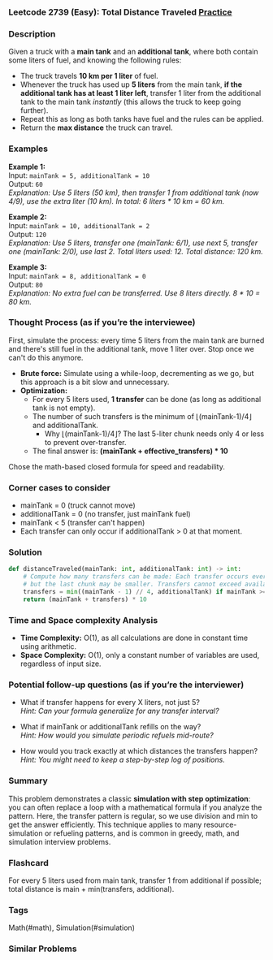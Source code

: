 ### Leetcode 2739 (Easy): Total Distance Traveled [Practice](https://leetcode.com/problems/total-distance-traveled)

### Description  
Given a truck with a **main tank** and an **additional tank**, where both contain some liters of fuel, and knowing the following rules:
- The truck travels **10 km per 1 liter** of fuel.
- Whenever the truck has used up **5 liters** from the main tank, **if the additional tank has at least 1 liter left**, transfer 1 liter from the additional tank to the main tank _instantly_ (this allows the truck to keep going further).
- Repeat this as long as both tanks have fuel and the rules can be applied.
- Return the **max distance** the truck can travel.

### Examples  

**Example 1:**  
Input: `mainTank = 5, additionalTank = 10`  
Output: `60`  
*Explanation: Use 5 liters (50 km), then transfer 1 from additional tank (now 4/9), use the extra liter (10 km). In total: 6 liters \* 10 km = 60 km.*

**Example 2:**  
Input: `mainTank = 10, additionalTank = 2`  
Output: `120`  
*Explanation: Use 5 liters, transfer one (mainTank: 6/1), use next 5, transfer one (mainTank: 2/0), use last 2. Total liters used: 12. Total distance: 120 km.*

**Example 3:**  
Input: `mainTank = 8, additionalTank = 0`  
Output: `80`  
*Explanation: No extra fuel can be transferred. Use 8 liters directly. 8 \* 10 = 80 km.*

### Thought Process (as if you’re the interviewee)  
First, simulate the process: every time 5 liters from the main tank are burned and there's still fuel in the additional tank, move 1 liter over. Stop once we can't do this anymore.
- **Brute force:** Simulate using a while-loop, decrementing as we go, but this approach is a bit slow and unnecessary.
- **Optimization:** 
  - For every 5 liters used, **1 transfer** can be done (as long as additional tank is not empty).
  - The number of such transfers is the minimum of ⌊(mainTank-1)/4⌋ and additionalTank.
    - Why ⌊(mainTank-1)/4⌋? The last 5-liter chunk needs only 4 or less to prevent over-transfer.
  - The final answer is: **(mainTank + effective_transfers) \* 10**

Chose the math-based closed formula for speed and readability.

### Corner cases to consider  
- mainTank = 0 (truck cannot move)
- additionalTank = 0 (no transfer, just mainTank fuel)
- mainTank < 5 (transfer can't happen)
- Each transfer can only occur if additionalTank > 0 at that moment.

### Solution

```python
def distanceTraveled(mainTank: int, additionalTank: int) -> int:
    # Compute how many transfers can be made: Each transfer occurs every 5 liters,
    # but the last chunk may be smaller. Transfers cannot exceed available fuel in additionalTank.
    transfers = min((mainTank - 1) // 4, additionalTank) if mainTank >= 5 else 0
    return (mainTank + transfers) * 10
```

### Time and Space complexity Analysis  

- **Time Complexity:** O(1), as all calculations are done in constant time using arithmetic.
- **Space Complexity:** O(1), only a constant number of variables are used, regardless of input size.

### Potential follow-up questions (as if you’re the interviewer)  

- What if transfer happens for every X liters, not just 5?  
  *Hint: Can your formula generalize for any transfer interval?*

- What if mainTank or additionalTank refills on the way?  
  *Hint: How would you simulate periodic refuels mid-route?*

- How would you track exactly at which distances the transfers happen?  
  *Hint: You might need to keep a step-by-step log of positions.*

### Summary
This problem demonstrates a classic **simulation with step optimization**: you can often replace a loop with a mathematical formula if you analyze the pattern. Here, the transfer pattern is regular, so we use division and min to get the answer efficiently. This technique applies to many resource-simulation or refueling patterns, and is common in greedy, math, and simulation interview problems.


### Flashcard
For every 5 liters used from main tank, transfer 1 from additional if possible; total distance is main + min(transfers, additional).

### Tags
Math(#math), Simulation(#simulation)

### Similar Problems
